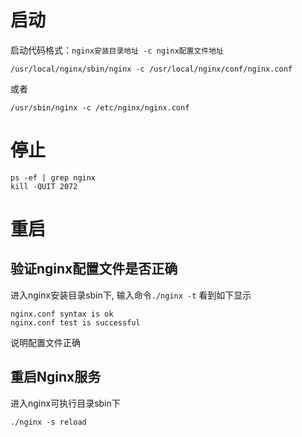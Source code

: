 # 启动

启动代码格式：`nginx安装目录地址 -c nginx配置文件地址`
```
/usr/local/nginx/sbin/nginx -c /usr/local/nginx/conf/nginx.conf
```
或者
```
/usr/sbin/nginx -c /etc/nginx/nginx.conf
```

# 停止

```
ps -ef | grep nginx
kill -QUIT 2072
```

# 重启

## 验证nginx配置文件是否正确

进入nginx安装目录sbin下, 输入命令`./nginx -t`
看到如下显示
```
nginx.conf syntax is ok
nginx.conf test is successful
```
说明配置文件正确

## 重启Nginx服务

进入nginx可执行目录sbin下
```
./nginx -s reload
```
